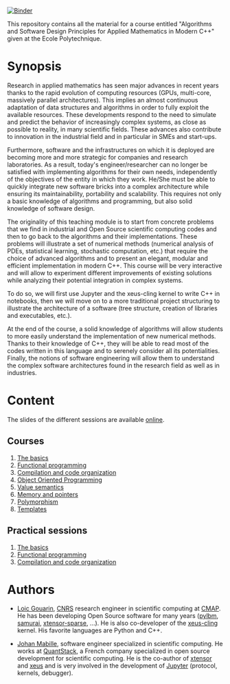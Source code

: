 [![Binder](https://mybinder.org/badge_logo.svg)](https://mybinder.org/v2/gh/hpc-maths/MAP579/main)

This repository contains all the material for a course entitled "Algorithms and Software Design Principles for Applied Mathematics in Modern C++" given at the Ecole Polytechnique.

# Synopsis

Research in applied mathematics has seen major advances in recent years thanks to the rapid evolution of computing resources (GPUs, multi-core, massively parallel architectures). This implies an almost continuous adaptation of data structures and algorithms in order to fully exploit the available resources. These developments respond to the need to simulate and predict the behavior of increasingly complex systems, as close as possible to reality, in many scientific fields. These advances also contribute to innovation in the industrial field and in particular in SMEs and start-ups.

Furthermore, software and the infrastructures on which it is deployed are becoming more and more strategic for companies and research laboratories. As a result, today's engineer/researcher can no longer be satisfied with implementing algorithms for their own needs, independently of the objectives of the entity in which they work. He/She must be able to quickly integrate new software bricks into a complex architecture while ensuring its maintainability, portability and scalability. This requires not only a basic knowledge of algorithms and programming, but also solid knowledge of software design.

The originality of this teaching module is to start from concrete problems that we find in industrial and Open Source scientific computing codes and then to go back to the algorithms and their implementations. These problems will illustrate a set of numerical methods (numerical analysis of PDEs, statistical learning, stochastic computation, etc.) that require the choice of advanced algorithms and to present an elegant, modular and efficient implementation in modern C++. This course will be very interactive and will allow to experiment different improvements of existing solutions while analyzing their potential integration in complex systems.

To do so, we will first use Jupyter and the xeus-cling kernel to write C++ in notebooks, then we will move on to a more traditional project structuring to illustrate the architecture of a software (tree structure, creation of libraries and executables, etc.).

At the end of the course, a solid knowledge of algorithms will allow students to more easily understand the implementation of new numerical methods. Thanks to their knowledge of C++, they will be able to read most of the codes written in this language and to serenely consider all its potentialities. Finally, the notions of software engineering will allow them to understand the complex software architectures found in the research field as well as in industries.

# Content

The slides of the different sessions are available [online](https://hpc-maths.github.io/APM_10579_EP/).

## Courses

1. [The basics](https://hpc-maths.github.io/APM_10579_EP/basics)
2. [Functional programming](https://hpc-maths.github.io/APM_10579_EP/functional_stl)
3. [Compilation and code organization](https://hpc-maths.github.io/APM_10579_EP/compilation)
4. [Object Oriented Programming](https://hpc-maths.github.io/APM_10579_EP/oop)
5. [Value semantics](https://hpc-maths.github.io/APM_10579_EP/value_semantics)
6. [Memory and pointers](https://hpc-maths.github.io/APM_10579_EP/memory)
7. [Polymorphism](https://hpc-maths.github.io/APM_10579_EP/polymorphism)
8. [Templates](https://hpc-maths.github.io/APM_10579_EP/templates)

## Practical sessions

1. [The basics](https://github.com/hpc-maths/APM_10579_EP/tree/readme/courses/basics/notebooks)
1. [Functional programming](https://github.com/hpc-maths/APM_10579_EP/tree/readme/courses/functional_stl/notebooks)
1. [Compilation and code organization](https://github.com/hpc-maths/APM_10579_EP/tree/readme/courses/compilation/notebooks)

# Authors

- [Loic Gouarin](https://github.com/gouarin), [CNRS](https://www.cnrs.fr/en) research engineer in scientific computing at [CMAP](https://portail.polytechnique.edu/cmap/en). He has been developing Open Source software for many years ([pylbm](https://github.com/gouarin/pylbm), [samurai](https://github.com/hpc-maths/samurai), [xtensor-sparse](https://github.com/xtensor-stack/xtensor-sparse), ...). He is also co-developer of the [xeus-cling](https://github.com/jupyter-xeus/xeus-cling) kernel. His favorite languages are Python and C++.

- [Johan Mabille](https://github.com/JohanMabille), software engineer specialized in scientific computing. He works at [QuantStack](https://quantstack.net/), a French company specialized in open source development for scientific computing. He is the co-author of [xtensor](https://github.com/xtensor-stack/xtensor) and [xeus](https://github.com/jupyter-xeus) and is very involved in the development of [Jupyter](https://jupyter.org/) (protocol, kernels, debugger).
